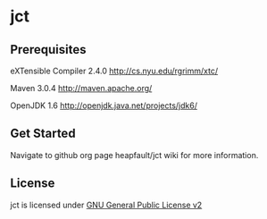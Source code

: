 jct 
=====================

Prerequisites
-------------
eXTensible Compiler 2.4.0 http://cs.nyu.edu/rgrimm/xtc/

Maven 3.0.4 http://maven.apache.org/

OpenJDK 1.6  http://openjdk.java.net/projects/jdk6/

Get Started
------------
Navigate to github org page heapfault/jct wiki for more information.

License
--------
jct is licensed under [GNU General Public License v2](LICENSE)

